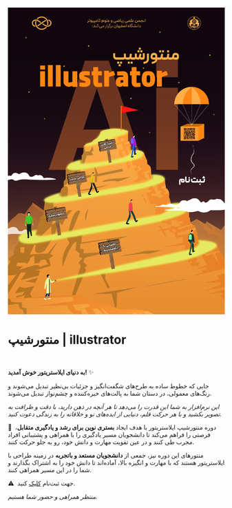 ![image](statics/Mentorship-Illustrator.jpg)


# منتورشیپ | illustrator


‌


**به دنیای ایلاستریتور خوش آمدید!** ✨


جایی که خطوط ساده به طرح‌های شگفت‌انگیز و جزئیات بی‌نظیر تبدیل می‌شوند و رنگ‌های معمولی، در دستان شما به پالت‌های خیره‌کننده و چشم‌نواز تبدیل می‌شوند.


*این نرم‌افزار به شما این قدرت را می‌دهد تا هر آنچه در ذهن دارید، با دقت و ظرافت به تصویر بکشید و با هر حرکت قلم، دنیایی از ایده‌های نو و خلاقانه را به زندگی دعوت کنید.*


🔸  دوره منتورشیپ ایلاستریتور با هدف ایجاد **بستری نوین برای رشد و یادگیری متقابل**، فرصتی را فراهم می‌کند تا دانشجویان مسیر یادگیری را با همراهی و پشتیبانی افراد مجرب طی‌ کنند و در عین تقویت مهارت‌ و دانش خود، رو به جلو حرکت کنند.


منتورهای این دوره نیز، جمعی از **دانشجویان مستعد و باتجربه** در زمینه طراحی با ایلاستریتور هستند که با مهارت و انگیزه بالا، آماده‌اند تا دانش خود را به اشتراک بگذارند و شما را در این مسیر همراهی کنند.


⚠️  جهت ثبت‌نام [کلیک](https://app.epoll.pro/40716050) کنید. 


*منتظر همراهی و حضور شما هستیم.*
